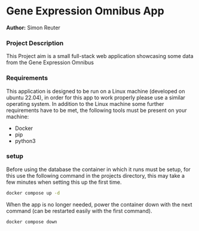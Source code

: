 # Gene Expression Omnibus App

**Author:** Simon Reuter

### Project Description

This Project aim is a small full-stack web application showcasing some data from the Gene Expression Omnibus


### Requirements

This application is designed to be run on a Linux machine (developed on ubuntu 22.04), in order for this app to work properly please use a similar operating system.
In addition to the Linux machine some further requirements have to be met, the following tools must be present on your machine:
 - Docker
 - pip
 - python3

### setup

Before using the database the container in which it runs must be setup, for this use the following command in the projects directory, this may take a few minutes when setting this up the first time.

```bash
docker compose up -d
```

When the app is no longer needed, power the container down with the next command (can be restarted easily with the first command).

```bash
docker compose down
```


